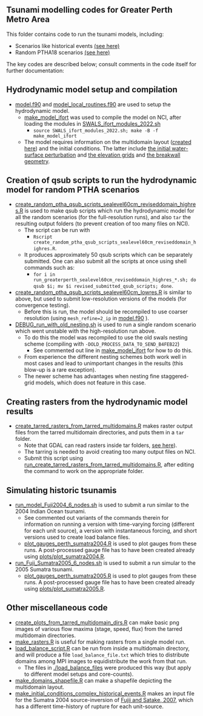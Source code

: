 Tsunami modelling codes for Greater Perth Metro Area 
----------------------------------------------------

This folder contains code to run the tsunami models, including:
* Scenarios like historical events [(see here)](../sources/like_historic/)
* Random PTHA18 scenarios [(see here)](../sources/hazard/)

The key codes are described below; consult comments in the code itself for further documentation:

## Hydrodynamic model setup and compilation

* [model.f90](model.f90) and [model_local_routines.f90](model_local_routines.f90) are used to setup the hydrodynamic model.
    * [make_model_ifort](make_model_ifort) was used to compile the model on NCI, after loading the modules in [SWALS_ifort_modules_2022.sh](SWALS_ifort_modules_2022.sh) 
        * `source SWALS_ifort_modules_2022.sh; make -B -f make_model_ifort`
    * The model requires information on the multidomain layout ([created here](../multidomain_design/)) and the initial conditions. The latter include [the initial water-surface perturbation](../sources/) and [the elevation grids](../elevation/) and [the breakwall geometry](../breakwalls).

## Creation of qsub scripts to run the hydrodynamic model for random PTHA scenarios

* [create_random_ptha_qsub_scripts_sealevel60cm_reviseddomain_highres.R](create_random_ptha_qsub_scripts_sealevel60cm_reviseddomain_highres.R) is used to make qsub scripts which run the hydrodynamic model for all the random scenarios (for the full-resolution runs), and also `tar` the resulting output folders (to prevent creation of too many files on NCI). 
    * The script can be run with 
        * `Rscript create_random_ptha_qsub_scripts_sealevel60cm_reviseddomain_highres.R`.
    * It produces approximately 50 qsub scripts which can be separately submitted. One can also submit all the scripts at once using shell commands such as: 
        * `for i in run_greaterperth_sealevel60cm_reviseddomain_highres_*.sh; do qsub $i; mv $i revised_submitted_qsub_scripts; done`. 
* [create_random_ptha_qsub_scripts_sealevel60cm_lowres.R](create_random_ptha_qsub_scripts_sealevel60cm_lowres.R) is similar to above, but used to submit low-resolution versions of the models (for convergence testing). 
    * Before this is run, the model should be recompiled to use coarser resolution (using `mesh_refine=2_ip` in [model.f90](model.f90) ). 
* [DEBUG_run_with_old_nesting.sh](DEBUG_run_with_old_nesting.sh) is used to run a single random scenario which went unstable with the high-resolution run above. 
    * To do this the model was recompiled to use the old swals nesting scheme (compiling with `-DOLD_PROCESS_DATA_TO_SEND_B4FEB22`)
        * See commented out line in [make_model_ifort](make_model_ifort) for how to do this. 
    * From experience the different nesting schemes both work well in most cases and lead to unimportant changes in the results (this blow-up is a rare exception). 
    * The newer scheme has advantages when nesting fine staggered-grid models, which does not feature in this case.

## Creating rasters from the hydrodynamic model results

* [create_tarred_rasters_from_tarred_multidomains.R](create_tarred_rasters_from_tarred_multidomains.R) makes raster output files from the tarred multidomain directories, and puts them in a `tar` folder.
    * Note that GDAL can read rasters inside tar folders, [see here](https://gdal.org/user/virtual_file_systems.html)). 
    * The tarring is needed to avoid creating too many output files on NCI. 
    * Submit this script using [run_create_tarred_rasters_from_tarred_multidomains.R](run_create_tarred_rasters_from_tarred_multidomains.R), after editing the command to work on the appropriate folder.

## Simulating historic tsunamis

* [run_model_Fuji2004_6_nodes.sh](run_model_Fuji2004_6_nodes.sh) is used to submit a run similar to the 2004 Indian Ocean tsunami. 
    * See commented out variants of the commands therein for information on running a version with time-varying forcing (different for each unit source), a version with instantaneous forcing, and short versions used to create load balance files.
    * [plot_gauges_perth_sumatra2004.R](plot_gauges_perth_sumatra2004.R) is used to plot gauges from these runs. A post-processed gauge file has to have been created already using [plots/plot_sumatra2004.R](plots/plot_sumatra2004.R). 
* [run_Fuji_Sumatra2005_6_nodes.sh](run_Fuji_Sumatra2005_6_nodes.sh) is used to submit a run simular to the 2005 Sumatra tsunami. 
    * [plot_gauges_perth_sumatra2005.R](plot_gauges_perth_sumatra2005.R) is used to plot gauges from these runs. A post-processed gauge file has to have been created already using [plots/plot_sumatra2005.R](plots/plot_sumatra2005.R). 

## Other miscellaneous code

* [create_plots_from_tarred_multidomain_dirs.R](create_plots_from_tarred_multidomain_dirs.R) can make basic png images of various flow maxima (stage, speed, flux) from the tarred multidomain directories.
* [make_rasters.R](make_rasters.R) is useful for making rasters from a single model run.
* [load_balance_script.R](load_balance_script.R) can be run from inside a multidomain directory, and will produce a file `load_balance_file.txt` which tries to distribute domains among MPI images to equidistribute the work from that run. 
    * The files in [./load_balance_files](./load_balance_files) were produced this way (but apply to different model setups and core-counts). 
* [make_domains_shapefile.R](make_domains_shapefile.R) can make a shapefile depicting the multidomain layout. 
* [make_initial_conditions_complex_historical_events.R](make_initial_conditions_complex_historical_events.R) makes an input file for the Sumatra 2004 source-inversion of [Fujii and Satake, 2007](https://doi.org/10.1785/0120050613), which has a different time-history of rupture for each unit-source.
